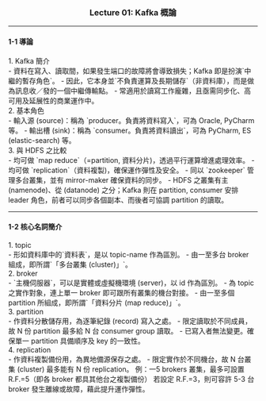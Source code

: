 ### <center>Lecture 01: Kafka 概論</center>

---
#### 1-1  導論
<div>1. Kafka 簡介</div>
- 資料在寫入、讀取間，如果發生端口的故障將會導致損失；Kafka 即是扮演`中繼的暫存角色`。
- 因此，它本身並`不負責運算及長期儲存`（非資料庫），而是做為訊息收／發的一個中繼傳輸點。
- 常適用於讀寫工作龐雜，且亟需同步化、高可用及延展性的商業運作中。

<div>2. 基本角色</div>
- 輸入源 (source)：稱為 `producer。負責將資料寫入`，可為 Oracle, PyCharm 等。
- 輸出槽 (sink)：稱為 `consumer。負責將資料讀出`，可為 PyCharm, ES (elastic-search) 等。

<div>3. 與 HDFS 之比較</div>
- 均可做 `map reduce`（=partition, 資料分片)，透過平行運算增進處理效率。
- 均可做 `replication`（資料複製)，確保運作彈性及安全。
- 同以 `zookeeper` 管理多台叢集，並有 mirror-maker 確保資料的同步。
- HDFS 之叢集有主 (namenode)、從 (datanode) 之分；Kafka 則在 partition, consumer 安排 leader 角色，前者可以同步各個副本、而後者可協調 partition 的讀取。

---
#### 1-2  核心名詞簡介
<div>1. topic</div>
- 形如資料庫中的`資料表`，是以 topic-name 作為區別。
- 由一至多台 broker 組成，即所謂`「多台叢集 (cluster)」`。

<div>2. broker</div>
- `主機伺服器`，可以是實體或虛擬機環境 (server)，以 id 作為區別。
- 為 topic 之實作對象，連上單一 broker 即可跟所有叢集的機台對接。
- 由一至多個 partition 所組成，即所謂`「資料分片 (map reduce)」`。

<div>3. partition</div>
- 作資料分散儲存用，為逐筆紀錄 (record) 寫入之處。
- 限定讀取於不同成員，故 N 份 partition 最多給 N 台 consumer group 讀取。
- 已寫入者無法變更。確保單一 partition 具備順序及 key 的一致性。

<div>4. replication</div>
- 作資料複製備份用，為異地備源保存之處。
- 限定實作於不同機台，故 N 台叢集 (cluster) 最多能有 N 份 replication。
例：一5 brokers 叢集，最多可設置 R.F.=5（即各 broker 都具其他台之複製備份）
若設定 R.F.=3，則可容許 5-3 台 broker 發生離線或故障，藉此提升運作彈性。
